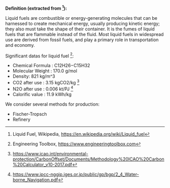 **Definition (extracted from [^1]):**

Liquid fuels are combustible or energy-generating molecules that can be harnessed to create mechanical energy, usually producing kinetic energy; they also must take the shape of their container. It is the fumes of liquid fuels that are flammable instead of the fluid. Most liquid fuels in widespread use are derived from fossil fuels, and play a primary role in transportation and economy.

Significant datas for liquid fuel [^2]:

  * Chemical Formula : C12H26−C15H32
  * Molecular Weight : 170.0 g/mol
  * Density: 821 kg/m^3
  * CO2 after use : 3.15 kgCO2/kg [^3]
  * N2O after use : 0.006 kt/PJ [^4]
  * Calorific value : 11.9 kWh/kg

We consider several methods for production:

* Fischer-Tropsch
* Refinery

[^1]: Liquid Fuel, Wikipedia, https://en.wikipedia.org/wiki/Liquid_fuel
[^2]: Engineering Toolbox, https://www.engineeringtoolbox.com
[^3]: https://www.icao.int/environmental-protection/CarbonOffset/Documents/Methodology%20ICAO%20Carbon%20Calculator_v10-2017.pdf
[^4]: https://www.ipcc-nggip.iges.or.jp/public/gp/bgp/2_4_Water-borne_Navigation.pdf